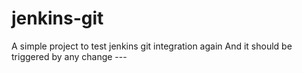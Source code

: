 # jenkins-git
A simple project to test jenkins git integration again
And it should be triggered by any change ---
